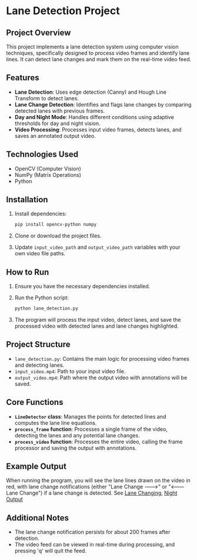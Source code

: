 # Lane Detection Project

## Project Overview

This project implements a lane detection system using computer vision techniques, specifically designed to process video frames and identify lane lines. It can detect lane changes and mark them on the real-time video feed.

## Features
- **Lane Detection**: Uses edge detection (Canny) and Hough Line Transform to detect lanes.
- **Lane Change Detection**: Identifies and flags lane changes by comparing detected lanes with previous frames.
- **Day and Night Mode**: Handles different conditions using adaptive thresholds for day and night vision.
- **Video Processing**: Processes input video frames, detects lanes, and saves an annotated output video.

## Technologies Used
- OpenCV (Computer Vision)
- NumPy (Matrix Operations)
- Python

## Installation

1. Install dependencies:
   ```bash
   pip install opencv-python numpy
   ```

2. Clone or download the project files.

3. Update `input_video_path` and `output_video_path` variables with your own video file paths.

## How to Run

1. Ensure you have the necessary dependencies installed.
2. Run the Python script:
   ```bash
   python lane_detection.py
   ```

3. The program will process the input video, detect lanes, and save the processed video with detected lanes and lane changes highlighted.

## Project Structure

- `lane_detection.py`: Contains the main logic for processing video frames and detecting lanes.
- `input_video.mp4`: Path to your input video file.
- `output_video.mp4`: Path where the output video with annotations will be saved.

## Core Functions

- **`LineDetector` class**: Manages the points for detected lines and computes the lane line equations.
- **`process_frame` function**: Processes a single frame of the video, detecting the lanes and any potential lane changes.
- **`process_video` function**: Processes the entire video, calling the frame processor and saving the output with annotations.

## Example Output

When running the program, you will see the lane lines drawn on the video in red, with lane change notifications (either "Lane Change --->" or "<--- Lane Change") if a lane change is detected.
See [Lane Changing](https://www.youtube.com/watch?v=9vDveLTsRgo), [Night Output](https://www.youtube.com/watch?v=V6N4vKbF1Lw)

## Additional Notes

- The lane change notification persists for about 200 frames after detection.
- The video feed can be viewed in real-time during processing, and pressing 'q' will quit the feed.
